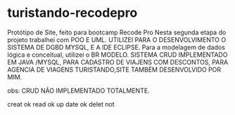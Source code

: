 # turistando-recodepro
Protótipo de Site,  feito para bootcamp Recode Pro
Nesta segunda etapa do projeto trabalhei com POO E UML.
UTILIZEI PARA O DESENVOLVIMENTO O SISTEMA DE DGBD MYSQL,
E A IDE ECLIPSE. 
Para a  modelagem de dados lógica e conceitual, utilizei o BR MODELO.
SISTEMA CRUD IMPLEMENTADO EM JAVA /MYSQL, PARA 
CADASTRO DE VIAJENS COM DESCONTOS, PARA AGENCIA DE VIAGENS TURISTANDO,SITE TAMBÉM DESENVOLVIDO 
POR MIM.

obs: CRUD NÃO IMPLEMENTADO TOTALMENTE.

creat ok
read ok
up date ok
delet not
